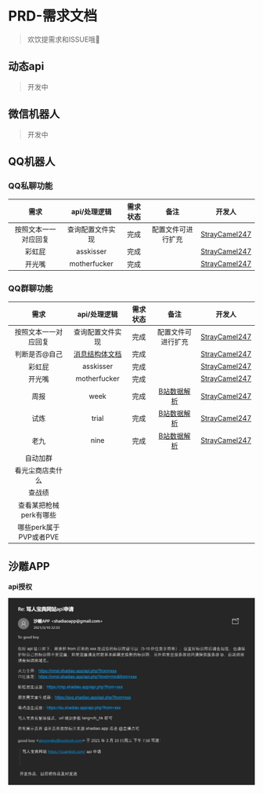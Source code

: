 # PRD-需求文档
> 欢饮提需求和ISSUE哦🙌
## 动态api
> 开发中
## 微信机器人
> 开发中
## QQ机器人
### QQ私聊功能
| 需求 | api/处理逻辑 | 需求状态 | 备注 |开发人 |
|:------:|:------:|:------:|:------:|:------:|
| 按照文本一一对应回复 | 查询配置文件实现 | 完成 | 配置文件可进行扩充 |[StrayCamel247](https://github.com/StrayCamel247) |
| 彩虹屁 | asskisser | 完成 |  |[StrayCamel247](https://github.com/StrayCamel247) |
| 开光嘴 | motherfucker | 完成 |  |[StrayCamel247](https://github.com/StrayCamel247) |


### QQ群聊功能
| 需求 | api/处理逻辑 | 需求状态 | 备注 |开发人 |
|:------:|:------:|:------:|:------:|:------:|
| 按照文本一一对应回复 | 查询配置文件实现 | 完成 | 配置文件可进行扩充 |[StrayCamel247](https://github.com/StrayCamel247) |
| 判断是否@自己 | [消息结构体文档](https://github.com/mamoe/mirai/blob/dev/docs/Messages.md) | 完成 |  |[StrayCamel247](https://github.com/StrayCamel247) |
| 彩虹屁 | asskisser | 完成 |  |[StrayCamel247](https://github.com/StrayCamel247) |
| 开光嘴 | motherfucker | 完成 |  |[StrayCamel247](https://github.com/StrayCamel247) |
| 周报 | week | 完成 | [B站数据解析](https://api.bilibili.com/x/article/list/web/articles?id=175327&jsonp=jsonp) |[StrayCamel247](https://github.com/StrayCamel247) |[StrayCamel247](https://github.com/StrayCamel247) |
| 试炼 | trial | 完成 | [B站数据解析](https://api.bilibili.com/x/article/list/web/articles?id=175690&jsonp=jsonp) |[StrayCamel247](https://github.com/StrayCamel247) |
| 老九 | nine | 完成 | [B站数据解析](https://api.bilibili.com/x/article/list/web/articles?id=175690&jsonp=jsonp) |[StrayCamel247](https://github.com/StrayCamel247) |
| 自动加群 |  |  |  |
| 看光尘商店卖什么 |  |  |  |
| 查战绩 |  |  |  |
| 查看某把枪械perk有哪些 |  |  |  |
| 哪些perk属于PVP或者PVE |  |  |  |

## 沙雕APP

**api授权**

![img](./media/shadiaoapp.jpg)